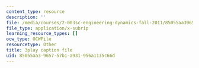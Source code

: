 ```yaml
---
content_type: resource
description: ''
file: /media/courses/2-003sc-engineering-dynamics-fall-2011/85055aa3965757b1a931956a1135c66d_wERH7LtoUuE.vtt
file_type: application/x-subrip
learning_resource_types: []
ocw_type: OCWFile
resourcetype: Other
title: 3play caption file
uid: 85055aa3-9657-57b1-a931-956a1135c66d
---
```

